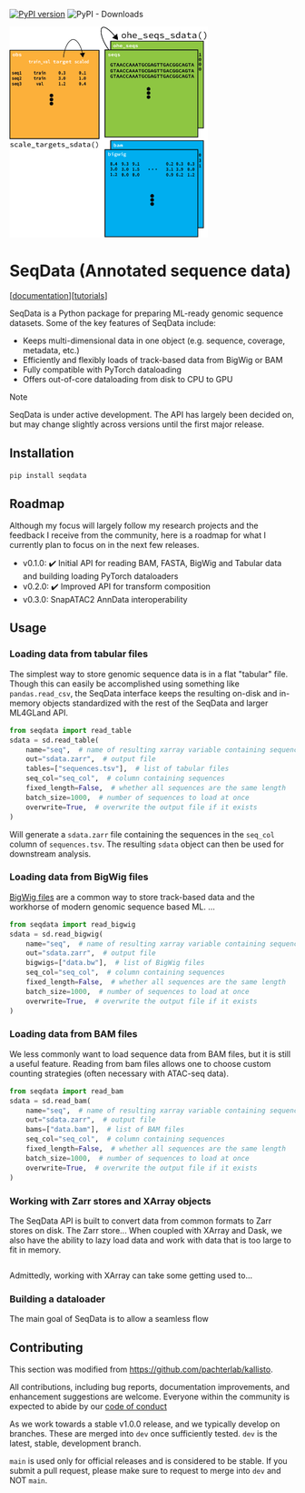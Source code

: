 [![PyPI version](https://badge.fury.io/py/seqexplainer.svg)](https://badge.fury.io/py/seqdata)
![PyPI - Downloads](https://img.shields.io/pypi/dm/seqdata)

<img src="docs/_static/seqdata_xr.png" alt="seqdata xr" width=350>

# SeqData (Annotated sequence data)

[[documentation](https://seqdata.readthedocs.io/en/latest/)][[tutorials]()]

SeqData is a Python package for preparing ML-ready genomic sequence datasets. Some of the key features of SeqData include:

- Keeps multi-dimensional data in one object (e.g. sequence, coverage, metadata, etc.)
- Efficiently and flexibly loads of track-based data from BigWig or BAM
- Fully compatible with PyTorch dataloading
- Offers out-of-core dataloading from disk to CPU to GPU

> [!NOTE] 
> SeqData is under active development. The API has largely been decided on, but may change slightly across versions until the first major release.

## Installation

`pip install seqdata`

## Roadmap

Although my focus will largely follow my research projects and the feedback I receive from the community, here is a roadmap for what I currently plan to focus on in the next few releases.

- v0.1.0: ✔️ Initial API for reading BAM, FASTA, BigWig and Tabular data and building loading PyTorch dataloaders
- v0.2.0: ✔️ Improved API for transform composition
- v0.3.0: SnapATAC2 AnnData interoperability

## Usage

### Loading data from tabular files
The simplest way to store genomic sequence data is in a flat "tabular" file. Though this can easily be accomplished using something like `pandas.read_csv`, the SeqData interface keeps the resulting on-disk and in-memory objects standardized with the rest of the SeqData and larger ML4GLand API.

```python
from seqdata import read_table
sdata = sd.read_table(
    name="seq",  # name of resulting xarray variable containing sequences
    out="sdata.zarr",  # output file
    tables=["sequences.tsv"],  # list of tabular files
    seq_col="seq_col",  # column containing sequences
    fixed_length=False,  # whether all sequences are the same length
    batch_size=1000,  # number of sequences to load at once
    overwrite=True,  # overwrite the output file if it exists
)
```

Will generate a `sdata.zarr` file containing the sequences in the `seq_col` column of `sequences.tsv`. The resulting `sdata` object can then be used for downstream analysis.

### Loading data from BigWig files
[BigWig files](https://genome.ucsc.edu/goldenpath/help/bigWig.html) are a common way to store track-based data and the workhorse of modern genomic sequence based ML. ...

```python
from seqdata import read_bigwig
sdata = sd.read_bigwig(
    name="seq",  # name of resulting xarray variable containing sequences
    out="sdata.zarr",  # output file
    bigwigs=["data.bw"],  # list of BigWig files
    seq_col="seq_col",  # column containing sequences
    fixed_length=False,  # whether all sequences are the same length
    batch_size=1000,  # number of sequences to load at once
    overwrite=True,  # overwrite the output file if it exists
)
```

### Loading data from BAM files
We less commonly want to load sequence data from BAM files, but it is still a useful feature. Reading from bam files allows one to choose custom counting strategies (often necessary with ATAC-seq data). 

```python
from seqdata import read_bam
sdata = sd.read_bam(
    name="seq",  # name of resulting xarray variable containing sequences
    out="sdata.zarr",  # output file
    bams=["data.bam"],  # list of BAM files
    seq_col="seq_col",  # column containing sequences
    fixed_length=False,  # whether all sequences are the same length
    batch_size=1000,  # number of sequences to load at once
    overwrite=True,  # overwrite the output file if it exists
)
```

### Working with Zarr stores and XArray objects
The SeqData API is built to convert data from common formats to Zarr stores on disk. The Zarr store... When coupled with XArray and Dask, we also have the ability to lazy load data and work with data that is too large to fit in memory. 

```python
```

Admittedly, working with XArray can take some getting used to...

### Building a dataloader
The main goal of SeqData is to allow a seamless flow

## Contributing
This section was modified from https://github.com/pachterlab/kallisto.

All contributions, including bug reports, documentation improvements, and enhancement suggestions are welcome. Everyone within the community is expected to abide by our [code of conduct](https://github.com/ML4GLand/EUGENe/blob/main/CODE_OF_CONDUCT.md)

As we work towards a stable v1.0.0 release, and we typically develop on branches. These are merged into `dev` once sufficiently tested. `dev` is the latest, stable, development branch. 

`main` is used only for official releases and is considered to be stable. If you submit a pull request, please make sure to request to merge into `dev` and NOT `main`.
